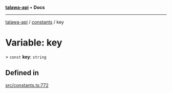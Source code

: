 [**talawa-api**](../../README.md) • **Docs**

***

[talawa-api](../../modules.md) / [constants](../README.md) / key

# Variable: key

\> `const` **key**: `string`

## Defined in

[src/constants.ts:772](https://github.com/PalisadoesFoundation/talawa-api/blob/7fc9f13527dc6ead651f268e58527dcc279b95bc/src/constants.ts#L772)
